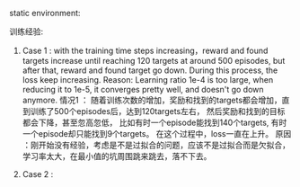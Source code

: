 static environment:

训练经验:
1. Case 1 : with the training time steps increasing，reward and found targets increase until reaching 120 
targets at around 500 episodes, but after that, reward and found target go down. During this process, the loss keep increasing.
Reason: Learning ratio 1e-4 is too large, when reducing it to 1e-5, it converges pretty well, and doesn't go down anymore.
情况1 ： 随着训练次数的增加，奖励和找到的targets都会增加，直到训练了500个episodes后，达到120targets左右， 然后奖励和找到的目标都会下降，甚至忽高忽低，
比如有时一个episode能找到140个targets, 有时一个episode却只能找到9个targets。 在这个过程中，loss一直在上升。
原因 ：刚开始没有经验，考虑是不是过拟合的问题，应该不是过拟合而是欠拟合，学习率太大，在最小值的坑周围跳来跳去，落不下去。

2. Case 2 : 
